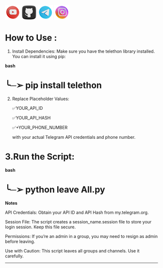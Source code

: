 [<img src="https://raw.githubusercontent.com/Persianhoosh/i-.icons/main/youtube.png" width="50">](https://youtube.com/persianhoosh)
[<img src="https://raw.githubusercontent.com/Persianhoosh/i-.icons/main/github.png" width="50">](https://github.com/persianhoosh)
[<img src="https://raw.githubusercontent.com/Persianhoosh/i-.icons/main/telegram.png" width="50">](https://t.me/Aihoma)
[<img src="https://raw.githubusercontent.com/Persianhoosh/i-.icons/main/instagram.png" width="50">](https://)


How to Use :
=================================

1. Install Dependencies:
   Make sure you have the telethon library installed. You can install it using pip:
                        
**bash**
  
  ╰─➢ pip install telethon
==================================
  
2. Replace Placeholder Values:
   
    ✅YOUR_API_ID
   
    ✅YOUR_API_HASH
   
    ✅+YOUR_PHONE_NUMBER
   
      with your actual Telegram API credentials and phone number.
    
3.Run the Script:
=
  
**bash**
  
  ╰─➢ python leave All.py
===================================

**Notes**

API Credentials:
Obtain your API ID and API Hash from my.telegram.org.

Session File:
The script creates a session_name.session file to store your login session. Keep this file secure.

Permissions:
If you’re an admin in a group, you may need to resign as admin before leaving.

Use with Caution:
This script leaves all groups and channels. Use it carefully.
__________________________________________
